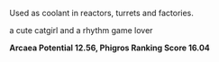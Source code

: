 Used as coolant in reactors, turrets and factories.

a cute catgirl and a rhythm game lover

**Arcaea Potential 12.56, Phigros Ranking Score 16.04**
